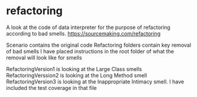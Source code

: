 # refactoring
A look at the code of data interpreter for the purpose of refactoring according to bad smells. https://sourcemaking.com/refactoring

Scenario contains the original code
Refactoring folders contain key removal of bad smells
I have placed instructions in the root folder of what the removal will look like for smells

RefactoringVersion1 is looking at the Large Class smells
RefactoringVerssion2 is looking at the Long Method smell
RefactoringVersion3 is looking at the Inappropriate Intimacy smell. I have included the test coverage in that file


